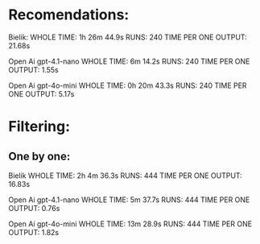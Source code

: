 # Recomendations:
Bielik:
WHOLE TIME: 1h 26m 44.9s
RUNS: 240
TIME PER ONE OUTPUT: 21.68s

Open Ai gpt-4.1-nano
WHOLE TIME: 6m 14.2s
RUNS: 240
TIME PER ONE OUTPUT: 1.55s

Open Ai gpt-4o-mini
WHOLE TIME: 0h 20m 43.3s
RUNS: 240
TIME PER ONE OUTPUT: 5.17s

# Filtering:
## One by one:
Bielik
WHOLE TIME: 2h 4m 36.3s
RUNS: 444
TIME PER ONE OUTPUT: 16.83s

Open Ai gpt-4.1-nano
WHOLE TIME: 5m 37.7s
RUNS: 444
TIME PER ONE OUTPUT: 0.76s

Open Ai gpt-4o-mini
WHOLE TIME: 13m 28.9s
RUNS: 444
TIME PER ONE OUTPUT: 1.82s